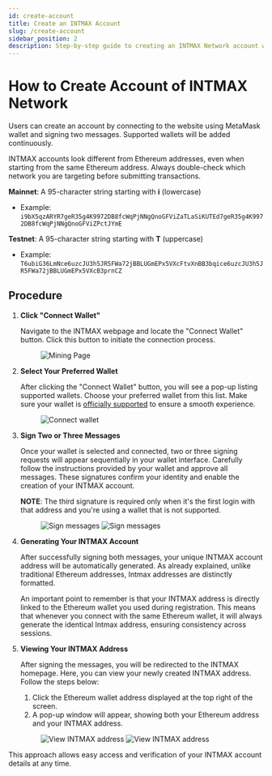 ```yaml
---
id: create-account
title: Create an INTMAX Account
slug: /create-account
sidebar_position: 2
description: Step‑by‑step guide to creating an INTMAX Network account with MetaMask and other supported wallets.
---
```


# How to Create Account of INTMAX Network

Users can create an account by connecting to the website using MetaMask wallet and signing two messages. Supported wallets will be added continuously.

INTMAX accounts look different from Ethereum addresses, even when starting from the same Ethereum address. Always double-check which network you are targeting before submitting transactions.

**Mainnet**: A 95-character string starting with **i** (lowercase)

- Example: `i9bX5qzARYR7geR35g4K9972DB8fcWqPjNNgQnoGFViZaTLaSiKUTEd7geR35g4K9972DB8fcWqPjNNgQnoGFViZPctJYmE`

**Testnet**: A 95-character string starting with **T** (uppercase)

- Example: `T6ubiG36LmNce6uzcJU3h5JR5FWa72jBBLUGmEPx5VXcFtvXnBB3bqice6uzcJU3h5JR5FWa72jBBLUGmEPx5VXcB3prnCZ`

## Procedure

1. **Click "Connect Wallet"**

   Navigate to the INTMAX webpage and locate the "Connect Wallet" button. Click this button to initiate the connection process.

   <figure><img src="/img/user-guides/how_to_create_account_of_intmax_network_10.webp"  alt="Mining Page" /></figure>

2. **Select Your Preferred Wallet**

   After clicking the "Connect Wallet" button, you will see a pop-up listing supported wallets. Choose your preferred wallet from this list. Make sure your wallet is [officially supported](supported-wallets) to ensure a smooth experience.

   <figure><img src="/img/user-guides/how_to_create_account_of_intmax_network_20.webp" alt="Connect wallet" /></figure>

3. **Sign Two or Three Messages**

   Once your wallet is selected and connected, two or three signing requests will appear sequentially in your wallet interface. Carefully follow the instructions provided by your wallet and approve all messages. These signatures confirm your identity and enable the creation of your INTMAX account.

   **NOTE**: The third signature is required only when it's the first login with that address and you're using a wallet that is not supported.

   <figure>
      <img src="/img/user-guides/how_to_create_account_of_intmax_network_40.webp" alt="Sign messages" />
      <img src="/img/user-guides/how_to_create_account_of_intmax_network_50.webp" alt="Sign messages" />
   </figure>

4. **Generating Your INTMAX Account**

   After successfully signing both messages, your unique INTMAX account address will be automatically generated. As already explained, unlike traditional Ethereum addresses, Intmax addresses are distinctly formatted.

   An important point to remember is that your INTMAX address is directly linked to the Ethereum wallet you used during registration. This means that whenever you connect with the same Ethereum wallet, it will always generate the identical Intmax address, ensuring consistency across sessions.

5. **Viewing Your INTMAX Address**

   After signing the messages, you will be redirected to the INTMAX homepage. Here, you can view your newly created INTMAX address.
   Follow the steps below:

   1. Click the Ethereum wallet address displayed at the top right of the screen.
   2. A pop-up window will appear, showing both your Ethereum address and your INTMAX address.

   <figure>
      <img src="/img/user-guides/how_to_create_account_of_intmax_network_60.webp" alt="View INTMAX address" />
      <img src="/img/user-guides/how_to_create_account_of_intmax_network_70.webp" alt="View INTMAX address" />
   </figure>

This approach allows easy access and verification of your INTMAX account details at any time.
